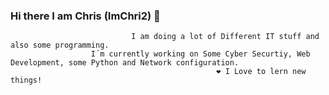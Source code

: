 ### Hi there I am Chris (ImChri2) 👋
                                                               
                               I am doing a lot of Different IT stuff and also some programming. 
                      I´m currently working on Some Cyber Securtiy, Web Development, some Python and Network configuration. 
                                                  ❤️ I Love to lern new things!

<!--
**ImChri2/imchri2** is a ✨ _special_ ✨ repository because its `README.md` (this file) appears on your GitHub profile.

Here are some ideas to get you started:

- 🔭 I’m currently working on ...
- 🌱 I’m currently learning ...
- 👯 I’m looking to collaborate on ...
- 🤔 I’m looking for help with ...
- 💬 Ask me about ...
- 📫 How to reach me: ...
- 😄 Pronouns: ...
- ⚡ Fun fact: ...
-->
